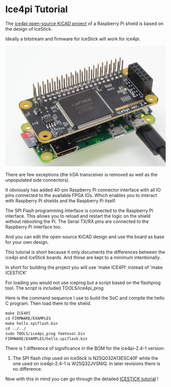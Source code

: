 Ice4pi Tutorial
=================


The [ice4pi open-source KiCAD project](https://github.com/lightside-instruments/ice4pi) of a Raspberry Pi shield is based on the design of IceStick.

Ideally a bitstream and firmware for IceStick will work for ice4pi.

![](Images/ice4pi.jpg)

There are few exceptions (the IrDA transceiver is removed as well as the unpopulated side connectors).

It obviously has added 40-pin Raspberry Pi connector interface with all IO pins connected to the available FPGA IOs. Which enables you to interact with Raspberry Pi shields and the Raspberry Pi itself.

The SPI Flash programming interface is connected to the Raspberry Pi interface. This allows you to reload and restart the logic on the shield without rebooting the Pi.
The Serial TX/RX pins are connected to the Raspberry Pi interface too.

And you can edit the open-source KiCAD design and use the board as base for your own design.

This tutorial is short because it only documents the differences between the ice4pi and IceStick boards.
And those are kept to a minimum intentionally.

In short for building the project you will use 'make ICE4PI'
instead of 'make ICESTICK'

For loading you would not use iceprog but a script based on the flashprog tool. The script is included TOOLS/ice4pi_prog

Here is the command sequence I use to build the SoC
and compile the hello C program. Then load them
to the shield.

```
make ICE4PI
cd FIRMWARE/EXAMPLES
make hello.spiflash.bin
cd ../../
sudo TOOLS/ice4pi_prog femtosoc.bin FIRMWARE/EXAMPLES/hello.spiflash.bin
```

There is 1 difference of significance in the BOM for the ice4pi-2.4-1 version:

1. The SPI flash chip used on IceStick is N25Q032A13ESC40F while the one used
on ice4pi-2.4-1 is W25Q32JVSNIQ. In later revisions there is no difference.


Now with this in mind you can go through the detailed [ICESTICK tutorial](ICESTICK.md) !
